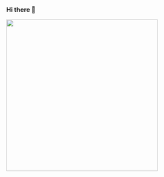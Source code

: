 ### Hi there 👋

<img src="https://github-readme-stats.vercel.app/api?username=me-nobody&show_icons=false&theme=gruvbox&count_private=True" width="400">


<!--
**me-nobody/me-nobody** is a ✨ _special_ ✨ repository because its `README.md` (this file) appears on your GitHub profile.


Here are some ideas to get you started:

**- 🔭 I’m currently working on ...
**- 🌱 I’m currently learning ...
**- 👯 I’m looking to collaborate on ...
**- 🤔 I’m looking for help with ...
**- 💬 Ask me about ...
**- 📫 How to reach me: ...
**- 😄 Pronouns: ...
**- ⚡ Fun fact: ...
**-->
